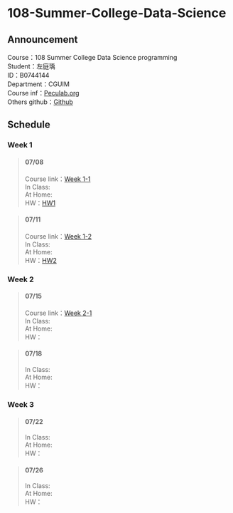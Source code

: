 # 108-Summer-College-Data-Science

## Announcement
Course：108 Summer College Data Science programming    
Student：左庭瑀  
ID：B0744144   
Department：CGUIM  
Course inf：[Peculab.org](http://peculab.org/)             
Others github：[Github](http://peculab.org/2019/07/03/108-全國夏季學院學員-github/)              

## Schedule      
    
### Week 1          
> #### 07/08        
> Course link：[Week 1-1](http://peculab.org/2019/07/03/108-全國夏季學院課程內容/)          
> In Class:            
> At Home:      
> HW：[HW1](https://tytso077.github.io/108-Summer-College-Data-Science/Week%201-1_0708/HW_R-Markdown_0.html) 

> #### 07/11       
> Course link：[Week 1-2](http://peculab.org/2019/07/10/108-全國夏季學院-7-11-class-2/)      
> In Class:  
> At Home:    
> HW：[HW2](https://tytso077.github.io/108-Summer-College-Data-Science/Week%201-2_0711/hw22.html)                

### Week 2   
> #### 07/15
> Course link：[Week 2-1](http://peculab.org/2019/07/11/108-全國夏季學院-7-15-class-3/)          
> In Class:  
> At Home:        
> HW：                

> #### 07/18
> In Class:       
> At Home:       
> HW：    
 
### Week 3    
> #### 07/22
> In Class:  
> At Home:     
> HW：       

> #### 07/26
> In Class:   
> At Home:    
> HW：        
